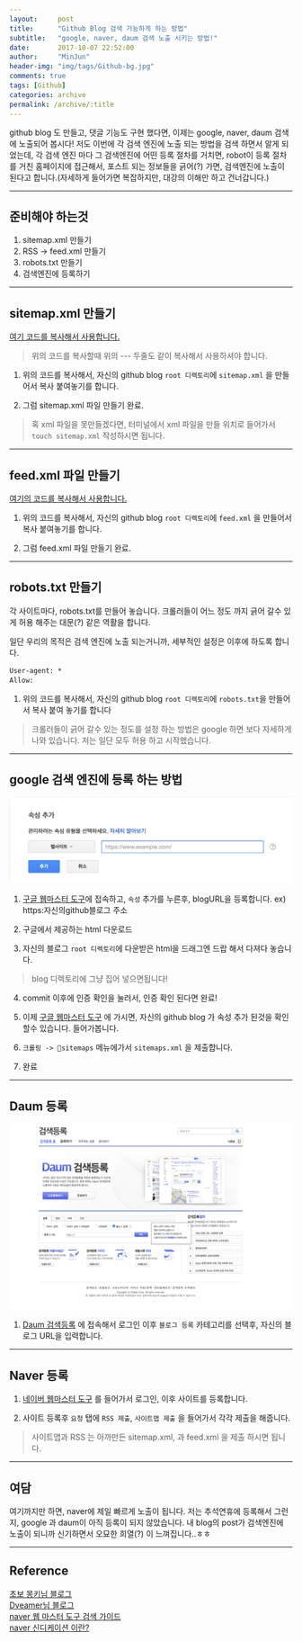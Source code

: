 ```yaml
---
layout:     post
title:      "Github Blog 검색 가능하게 하는 방법"
subtitle:   "google, naver, daum 검색 노출 시키는 방법!"
date:       2017-10-07 22:52:00
author:     "MinJun"
header-img: "img/tags/Github-bg.jpg"
comments: true
tags: [Github]
categories: archive
permalink: /archive/:title
---
```


github blog 도 만들고, 댓글 기능도 구현 했다면, 이제는 google, naver, daum 검색에 노출되어 봅시다! 저도 이번에 각 검색 엔진에 노출 되는 방법을 검색 하면서 알게 되었는데, 각 검색 엔진 마다 그 검색엔진에 어떤 등록 절차를 거치면, robot이 등록 절차를 거친 홈페이지에 접근해서, 포스트 되는 정보들을 긁어(?) 가면, 검색엔진에 노출이 된다고 합니다.(자세하게 들어가면 복잡하지만, 대강의 이해만 하고 건너갑니다.)

---

## 준비해야 하는것 

1. sitemap.xml 만들기 
2. RSS -> feed.xml 만들기 
4. robots.txt 만들기 
3. 검색엔진에 등록하기

---

## sitemap.xml 만들기

[여기 코드를 복사해서 사용합니다.](https://github.com/devmjun/devminjun.github.io/blob/master/sitemap.xml)

> 위의 코드를 복사할때  위의  --- 두줄도 같이 복사해서 사용하셔야 합니다.

1. 위의 코드를 복사해서, 자신의 github blog `root 디렉토리`에  `sitemap.xml` 을 만들어서 복사 붙여놓기를 합니다.

2. 그럼 sitemap.xml 파일 만들기 완료.

> 혹 xml 파일을 못만들겠다면, 터미널에서 xml 파일을 만들 위치로 들어가서 `touch sitemap.xml` 작성하시면 됩니다.

---

## feed.xml 파일 만들기 

[여기의 코드를 복사해서 사용합니다.](https://github.com/devmjun/devminjun.github.io/blob/master/feed.xml)

1. 위의 코드를 복사해서, 자신의 github blog `root 디렉토리`에  `feed.xml` 을 만들어서 복사 붙여놓기를 합니다.

2. 그럼 feed.xml 파일 만들기 완료.

---

## robots.txt 만들기

각 사이트마다, robots.txt를 만들어 놓습니다. 크롤러들이 어느 정도 까지 긁어 갈수 있게 허용 해주는 대문(?) 같은 역활을 합니다. 

일단 우리의 목적은 검색 엔진에 노출 되는거니까, 세부적인 설정은 이후에 하도록 합니다.

```txt
User-agent: *
Allow: 
```

1. 위의 코드를 복사해서, 자신의 github blog `root 디렉토리`에 `robots.txt`을 만들어서 복사 붙여 놓기를 합니다

> 크롤러들이 긁어 갈수 있는 정도를 설정 하는 방법은 google 하면 보다 자세하게 나와 있습니다. 저는 일단 모두 허용 하고 시작했습니다.


---



## google 검색 엔진에 등록 하는 방법

![screen](/assets/post_img/posts/addSearch.jpg)

1. [구글 웹마스터 도구](https://www.google.com/webmasters/tools/home?hl=ko)에 접속하고, `속성` 추가를 누른후, blogURL을 등록합니다. ex) https:자신의github블로그 주소

2. 구글에서 제공하는 html 다운로드

3. 자신의 블로그  `root 디렉토리`에  다운받은 html을 드래그엔 드랍 해서 다져다 놓습니다.

> blog 디렉토리에 그냥 집어 넣으면됩니다!

4. commit 이후에 인증 확인을 눌러서, 인증 확인 된다면 완료!

5. 이제 [구글 웹마스터 도구](https://www.google.com/webmasters/tools/home?hl=ko) 에 가시면, 자신의 github blog 가 속성 추가 된것을 확인할수 있습니다. 들어가봅니다.

6. `크롤링 -> sitemaps` 메뉴에가서 `sitemaps.xml` 을 제출합니다.

7. 완료

---

## Daum 등록 

![screen](/assets/post_img/posts/addSearch1.jpg)

1. [Daum 검색등록](https://register.search.daum.net/index.daum) 에 접속해서 로그인 이후 `블로그 등록` 카테고리를 선택후, 자신의 블로그 URL을 입력합니다.

---

## Naver 등록

1. [네이버 웹마스터 도구](http://webmastertool.naver.com/board/main.naver) 를 들어가서 로그인, 이후 사이트를 등록합니다.

2. 사이트 등록후 `요청` 탭에 `RSS 제출`, `사이트맵 제출` 을 들어가서 각각 제출을 해줍니다. 

> 사이트맵과 RSS 는 아까만든 sitemap.xml, 과 feed.xml 을 제출 하시면 됩니다.


---

## 여담 

여기까지만 하면, naver에 제일 빠르게 노출이 됩니다. 저는 추석연휴에 등록해서 그런지, google 과 daum이 아직 등록이 되지 않았습니다. 내 blog의 post가 검색엔진에 노출이 되니까 신기하면서 오묘한 희열(?) 이 느껴집니다..ㅎㅎ

---

## Reference

[초보 몽키님 블로그](https://wayhome25.github.io/etc/2017/02/20/google-search-sitemap-jekyll/) <br>
[Dveamer님 블로그](http://dveamer.github.io/homepage/SubmitSitemap.html)<br>
[naver 웹 마스터 도구 검색 가이드](http://webmastertool.naver.com/guide/basic_markup.naver#chapter1.3)<br>
[naver 신디케이션 이란?](https://blog.usefulparadigm.com/네이버-신디케이션-제대로-쓰기-4edbff52ace1)<br>
















